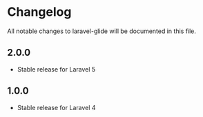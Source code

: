 # Changelog

All notable changes to laravel-glide will be documented in this file.

## 2.0.0
- Stable release for Laravel 5

## 1.0.0
- Stable release for Laravel 4
